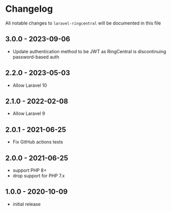 # Changelog

All notable changes to `laravel-ringcentral` will be documented in this file

## 3.0.0 - 2023-09-06

- Update authentication method to be JWT as RingCentral is discontinuing password-based auth

## 2.2.0 - 2023-05-03

- Allow Laravel 10

## 2.1.0 - 2022-02-08

- Allow Laravel 9

## 2.0.1 - 2021-06-25

- Fix GitHub actions tests

## 2.0.0 - 2021-06-25

- support PHP 8+
- drop support for PHP 7.x

## 1.0.0 - 2020-10-09

- initial release
